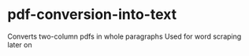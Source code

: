 # pdf-conversion-into-text
Converts two-column pdfs in whole paragraphs
Used for word scraping later on
